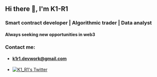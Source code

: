 ## Hi there 👋, I'm K1-R1

### Smart contract developer | Algorithmic trader | Data analyst
#### Always seeking new opportunities in web3

### Contact me:
- #### k1r1.devwork@gmail.com
- [![K1_R1's Twitter](https://img.shields.io/badge/Twitter-1DA1F2?style=for-the-badge&logo=twitter&logoColor=white)](https://twitter.com/K1_R1_)
